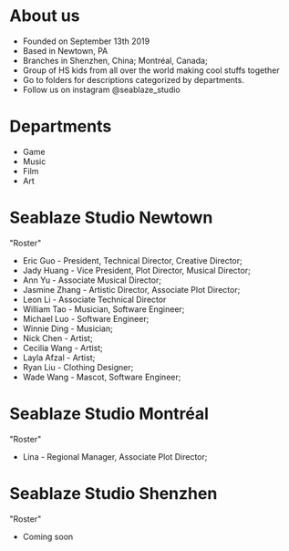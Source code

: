 # About us
- Founded on September 13th 2019
- Based in Newtown, PA
- Branches in Shenzhen, China; Montréal, Canada; 
- Group of HS kids from all over the world making cool stuffs together
- Go to folders for descriptions categorized by departments.
- Follow us on instagram @seablaze_studio

# Departments
- Game
- Music
- Film
- Art

# Seablaze Studio Newtown
"Roster"
- Eric Guo - President, Technical Director, Creative Director;
- Jady Huang - Vice President, Plot Director, Musical Director;
- Ann Yu - Associate Musical Director;
- Jasmine Zhang - Artistic Director, Associate Plot Director;
- Leon Li - Associate Technical Director
- William Tao - Musician, Software Engineer;
- Michael Luo - Software Engineer;
- Winnie Ding - Musician;
- Nick Chen - Artist;
- Cecilia Wang - Artist;
- Layla Afzal - Artist;
- Ryan Liu - Clothing Designer;
- Wade Wang - Mascot, Software Engineer;

# Seablaze Studio Montréal
"Roster"
- Lina - Regional Manager, Associate Plot Director;

# Seablaze Studio Shenzhen
"Roster"
- Coming soon
